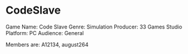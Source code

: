 # CodeSlave
Game Name: Code Slave
Genre: Simulation
Producer: 33 Games Studio
Platform: PC
Audience: General


Members are: A12134, august264
